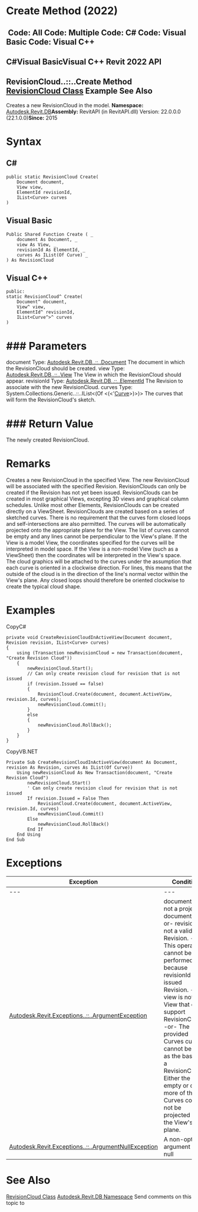 # Create Method (2022)

﻿
 Code: All Code: Multiple Code: C# Code: Visual Basic Code: Visual C++   
---  
C#Visual BasicVisual C++
Revit 2022 API  
---  
RevisionCloud..::..Create Method   
[RevisionCloud Class](43bdb2c4-2b9c-e3fa-4d6a-8c9970a9f7b6.md "RevisionCloud Class") Example See Also  
---  
Creates a new RevisionCloud in the model. 
**Namespace:** [Autodesk.Revit.DB](87546ba7-461b-c646-cbb1-2cb8f5bff8b2.md "Autodesk.Revit.DB Namespace")**Assembly:** RevitAPI (in RevitAPI.dll) Version: 22.0.0.0 (22.1.0.0)**Since:** 2015 
# Syntax
C#  
---  
```text
public static RevisionCloud Create(
	Document document,
	View view,
	ElementId revisionId,
	IList<Curve> curves
)
```
  
Visual Basic  
---  
```text
Public Shared Function Create ( _
	document As Document, _
	view As View, _
	revisionId As ElementId, _
	curves As IList(Of Curve) _
) As RevisionCloud
```
  
Visual C++  
---  
```text
public:
static RevisionCloud^ Create(
	Document^ document, 
	View^ view, 
	ElementId^ revisionId, 
	IList<Curve^>^ curves
)
```
  
# ### Parameters
document
    Type: [Autodesk.Revit.DB..::..Document](db03274b-a107-aa32-9034-f3e0df4bb1ec.md "Document Class") The document in which the RevisionCloud should be created. 
view
    Type: [Autodesk.Revit.DB..::..View](fb92a4e7-f3a7-ef14-e631-342179b18de9.md "View Class") The View in which the RevisionCloud should appear. 
revisionId
    Type: [Autodesk.Revit.DB..::..ElementId](44f3f7b1-3229-3404-93c9-dc5e70337dd6.md "ElementId Class") The Revision to associate with the new RevisionCloud. 
curves
    Type: System.Collections.Generic..::..IList<(Of <(<'[Curve](400cc9b6-9ff7-de85-6fd8-c20002209d25.md "Curve Class")>)>)> The curves that will form the RevisionCloud's sketch. 
# ### Return Value
The newly created RevisionCloud. 
# Remarks
Creates a new RevisionCloud in the specified View. The new RevisionCloud will be associated with the specified Revision. RevisionClouds can only be created if the Revision has not yet been issued. 
RevisionClouds can be created in most graphical Views, excepting 3D views and graphical column schedules. Unlike most other Elements, RevisionClouds can be created directly on a ViewSheet.
RevisionClouds are created based on a series of sketched curves. There is no requirement that the curves form closed loops and self-intersections are also permitted. The curves will be automatically projected onto the appropriate plane for the View. The list of curves cannot be empty and any lines cannot be perpendicular to the View's plane. If the View is a model View, the coordinates specified for the curves will be interpreted in model space. If the View is a non-model View (such as a ViewSheet) then the coordinates will be interpreted in the View's space.
The cloud graphics will be attached to the curves under the assumption that each curve is oriented in a clockwise direction. For lines, this means that the outside of the cloud is in the direction of the line's normal vector within the View's plane. Any closed loops should therefore be oriented clockwise to create the typical cloud shape.
# Examples
CopyC#
```text
private void CreateRevisionCloudInActiveView(Document document, Revision revision, IList<Curve> curves)
{
    using (Transaction newRevisionCloud = new Transaction(document, "Create Revision Cloud"))
    {
        newRevisionCloud.Start();
        // Can only create revision cloud for revision that is not issued
        if (revision.Issued == false)
        {
            RevisionCloud.Create(document, document.ActiveView, revision.Id, curves);
            newRevisionCloud.Commit();
        }
        else
        {
            newRevisionCloud.RollBack();
        }
    }
}
```

CopyVB.NET
```text
Private Sub CreateRevisionCloudInActiveView(document As Document, revision As Revision, curves As IList(Of Curve))
    Using newRevisionCloud As New Transaction(document, "Create Revision Cloud")
        newRevisionCloud.Start()
        ' Can only create revision cloud for revision that is not issued
        If revision.Issued = False Then
            RevisionCloud.Create(document, document.ActiveView, revision.Id, curves)
            newRevisionCloud.Commit()
        Else
            newRevisionCloud.RollBack()
        End If
    End Using
End Sub
```

# Exceptions
| Exception | Condition |
| --- | --- |
| --- | --- |
| [Autodesk.Revit.Exceptions..::..ArgumentException](2e6e4206-97a8-dd4b-df5d-4269f4bb6088.md "ArgumentException Class") | document is not a project document. -or- revisionId is not a valid Revision. -or- This operation cannot be performed because revisionId is an issued Revision. -or- view is not a View that can support RevisionClouds. -or- The provided Curves curves cannot be used as the basis for a RevisionCloud. Either the list is empty or one or more of the Curves could not be projected onto the View's plane. |
| [Autodesk.Revit.Exceptions..::..ArgumentNullException](631e1424-60f4-929b-4e52-dda9dcd26316.md "ArgumentNullException Class") | A non-optional argument was null |

# See Also
[RevisionCloud Class](43bdb2c4-2b9c-e3fa-4d6a-8c9970a9f7b6.md "RevisionCloud Class")
[Autodesk.Revit.DB Namespace](87546ba7-461b-c646-cbb1-2cb8f5bff8b2.md "Autodesk.Revit.DB Namespace")
Send comments on this topic to 